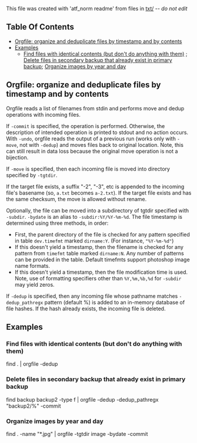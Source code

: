 This file was created with 'atf_norm readme' from files in [txt/](txt/) -- *do not edit*

## Table Of Contents
   * [Orgfile: organize and deduplicate files by timestamp and by contents](#orgfile-organize-and-deduplicate-files-by-timestamp-and-by-contents)
   * [Examples](#examples)
      * [Find files with identical contents (but don't do anything with them)](#find-files-with-identical-contents--but-don-t-do-anything-with-them-)
; [Delete files in secondary backup that already exist in primary backup](#delete-files-in-secondary-backup-that-already-exist-in-primary-backup); [Organize images by year and day](#organize-images-by-year-and-day)

## Orgfile: organize and deduplicate files by timestamp and by contents

Orgfile reads a list of filenames from stdin and performs move and dedup operations with
incoming files.

If `-commit` is specified, the operation is performed. Otherwise, the description of intended
operation is printed to stdout and no action occurs.
With `-undo`, orgfile reads the output of a previous run (works only with `-move`, not with `-dedup`)
and moves files back to original location. Note, this can still result in data loss because the original move
operation is not a bijection.

If `-move` is specified, then each incoming file is moved into directory
specified by `-tgtdir`. 

If the target file exists, a suffix "-2", "-3", etc is appended 
to the incoming file's basename (so, `a.txt` becomes `a-2.txt`).
If the target file exists and has the same checksum, the move is allowed without rename.

Optionally, the file can be moved into a subdirectory of tgtdir specified with `-subdir`.
`-bydate` is an alias to `-subdir:%Y/%Y-%m-%d`. The file timestamp is determined 
using three methods, in order:
- First, the parent directory of the file is checked for any pattern specified in table `dev.timefmt` marked `dirname:Y`.
(For instance, `"%Y-%m-%d"`)
- If this doesn't yield a timestamp, then the filename is checked for any pattern from `timefmt` table marked `dirname:N`.
Any number of patterns can be provided in the table. Default timefmts support photoshop image name formats.
- If this doesn't yield a timestamp, then the file modification time is used.
Note, use of formatting specifiers other than `%Y,%m,%b,%d` for `-subdir` may
yield zeros.

If `-dedup` is specified, then any incoming file whose pathname matches `-dedup_pathregx` pattern (default %)
is added to an in-memory database of file hashes. If the hash already exists, the incoming file is deleted.

## Examples

### Find files with identical contents (but don't do anything with them)
find . | orgfile -dedup

### Delete files in secondary backup that already exist in primary backup
find backup backup2 -type f | orgfile -dedup -dedup_pathregx "backup2/%" -commit

### Organize images by year and day
find . -name "*.jpg" | orgfile -tgtdir image -bydate -commit

